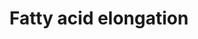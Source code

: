 ---
annotations:
- id: PW:0000002
  parent: classic metabolic pathway
  type: Pathway Ontology
  value: classic metabolic pathway
- id: PW:0000029
  parent: classic metabolic pathway
  type: Pathway Ontology
  value: fatty acid biosynthetic pathway
authors:
- M.Braymer
- MaintBot
- Christine Chichester
- Egonw
- Eweitz
- Khanspers
citedin: ''
communities: []
description: 'Fatty acids are essential to all organisms except for archaea; they
  are major constituents of cellular membranes, and are used for energy storage and
  for posttranslational protein modifications. Most organisms are capable of synthesizing
  long chain (C12:0-C16:0) saturated fatty acids de novo. Although the initiation
  and termination reactions may vary, the cyclic series of chain-lengthening reactions
  are essentially the same across all organisms. The fatty acid chain, which starts
  as a 2-carbon chain from acetyl-CoA, is extended two carbons at a time by the addition
  of an acetyl group from malonyl-CoA. When the final length of the fatty acid is
  achieved, fatty acid synthesis is terminated. Each cycle of chain elongation involves
  5 reactions with the following enzymatic activities: malonyl transferase (EC: 2.3.1.39),
  ketoacyl synthase (EC: 2.3.1.41), ketoacyl reductase (EC: 1.1.1.100), 3-hydroxyacyl
  dehydratase (EC: 4.2.1.58, 4.2.1.59, and 4.2.1.61), and enoyl-acyl reductase (EC:
  1.3.1.10). In yeast, fatty acid biosynthesis is terminated with the release of fatty
  acyl-CoAs from fatty acid synthase (FAS), the enzyme complex that carries out de
  novo fatty acid biosynthesis. Palmitoyl- (C16) and stearoyl-CoA (C18) are the main
  products in yeast, while myristoyl-CoA (C14) is only produced in small amounts.
  To synthesize palmitoyl-CoA (C16) one acetyl-CoA and 7 malonyl-CoA molecules are
  required. The elongation substrate, malonyl-CoA is synthesized from the carboxylation
  of acetyl-CoA (EC 6.4.1.2) by the biotin-containing enzyme, acetyl-CoA carboxylase
  (Acc1p). Acetyl-CoA carboxylase is activated by the biotin:apoprotein ligase (Bpl1p).  The
  yeast FAS complex catalyzes a total of 8 reactions. The alpha subunit(Fas2p) catalyzes
  3 reactions, ketoacyl synthase (EC: 2.3.1.41),ketoacyl reductase (EC: 1.1.1.100)
  and self pantetheinylation and the yeast beta subunit (Fas1p) catalyzes 5 reactions,
  acetyltransferase (EC 2.3.1.38), malonyl transferase (EC: 2.3.1.39),3-hydroxyacyl
  dehydratase (EC: 4.2.1.58, 4.2.1.59, and 4.2.1.61),enoyl-acyl reductase (EC: 1.3.1.10),
  and palmitoyl transferase (EC:2.3.1.-).  FASs are regulated at the transcriptional
  and translational level as well as posttranslationally. In yeast, FAS is a housekeeping
  enzyme that is expressed constitutively at a low level, but its expression is also
  activated by the general yeast transcription factors Rap1, Abf1 and Reb1 and theinositol/choline-responsive
  transcription factor heterodimer, Ino2p-Ino4p. The coordinate expression of the
  two subunits also appears to be regulated by Fas1p controlling the expression of
  FAS2. The FAS subunits are further regulated by proteolytic degradation of excess
  subunits. While the intact FAS multimeric complex (alpha6beta6) is stable, its individual
  subunits are rapidly degraded.  Description source: [YeastPathways](https://pathway.yeastgenome.org/).'
last-edited: 2025-06-22
ndex: null
organisms:
- Saccharomyces cerevisiae
redirect_from:
- /index.php/Pathway:WP380
- /instance/WP380
- /instance/WP380_r139548
revision: r139548
schema-jsonld:
- '@context': https://schema.org/
  '@id': https://wikipathways.github.io/pathways/WP380.html
  '@type': Dataset
  creator:
    '@type': Organization
    name: WikiPathways
  description: 'Fatty acids are essential to all organisms except for archaea; they
    are major constituents of cellular membranes, and are used for energy storage
    and for posttranslational protein modifications. Most organisms are capable of
    synthesizing long chain (C12:0-C16:0) saturated fatty acids de novo. Although
    the initiation and termination reactions may vary, the cyclic series of chain-lengthening
    reactions are essentially the same across all organisms. The fatty acid chain,
    which starts as a 2-carbon chain from acetyl-CoA, is extended two carbons at a
    time by the addition of an acetyl group from malonyl-CoA. When the final length
    of the fatty acid is achieved, fatty acid synthesis is terminated. Each cycle
    of chain elongation involves 5 reactions with the following enzymatic activities:
    malonyl transferase (EC: 2.3.1.39), ketoacyl synthase (EC: 2.3.1.41), ketoacyl
    reductase (EC: 1.1.1.100), 3-hydroxyacyl dehydratase (EC: 4.2.1.58, 4.2.1.59,
    and 4.2.1.61), and enoyl-acyl reductase (EC: 1.3.1.10). In yeast, fatty acid biosynthesis
    is terminated with the release of fatty acyl-CoAs from fatty acid synthase (FAS),
    the enzyme complex that carries out de novo fatty acid biosynthesis. Palmitoyl-
    (C16) and stearoyl-CoA (C18) are the main products in yeast, while myristoyl-CoA
    (C14) is only produced in small amounts. To synthesize palmitoyl-CoA (C16) one
    acetyl-CoA and 7 malonyl-CoA molecules are required. The elongation substrate,
    malonyl-CoA is synthesized from the carboxylation of acetyl-CoA (EC 6.4.1.2) by
    the biotin-containing enzyme, acetyl-CoA carboxylase (Acc1p). Acetyl-CoA carboxylase
    is activated by the biotin:apoprotein ligase (Bpl1p).  The yeast FAS complex catalyzes
    a total of 8 reactions. The alpha subunit(Fas2p) catalyzes 3 reactions, ketoacyl
    synthase (EC: 2.3.1.41),ketoacyl reductase (EC: 1.1.1.100) and self pantetheinylation
    and the yeast beta subunit (Fas1p) catalyzes 5 reactions, acetyltransferase (EC
    2.3.1.38), malonyl transferase (EC: 2.3.1.39),3-hydroxyacyl dehydratase (EC: 4.2.1.58,
    4.2.1.59, and 4.2.1.61),enoyl-acyl reductase (EC: 1.3.1.10), and palmitoyl transferase
    (EC:2.3.1.-).  FASs are regulated at the transcriptional and translational level
    as well as posttranslationally. In yeast, FAS is a housekeeping enzyme that is
    expressed constitutively at a low level, but its expression is also activated
    by the general yeast transcription factors Rap1, Abf1 and Reb1 and theinositol/choline-responsive
    transcription factor heterodimer, Ino2p-Ino4p. The coordinate expression of the
    two subunits also appears to be regulated by Fas1p controlling the expression
    of FAS2. The FAS subunits are further regulated by proteolytic degradation of
    excess subunits. While the intact FAS multimeric complex (alpha6beta6) is stable,
    its individual subunits are rapidly degraded.  Description source: [YeastPathways](https://pathway.yeastgenome.org/).'
  keywords:
  - 3.1.2.2
  - CEM1
  - CO2
  - FAS1
  - FAS2
  - H+
  - H₂O
  - NADP+
  - NADPH
  - OAR1
  - coenzyme A
  - palmitate
  - palmitoyl-CoA
  license: CC0
  name: Fatty acid elongation
seo: CreativeWork
title: Fatty acid elongation
wpid: WP380
---
